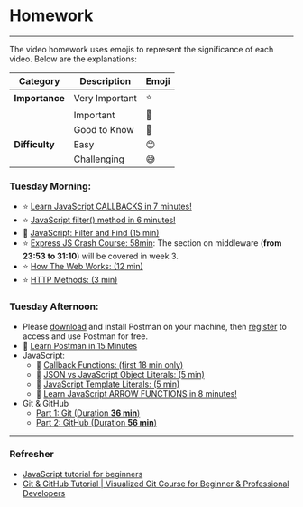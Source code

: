 # Homework
-----

The video homework uses emojis to represent the significance of each video. Below are the explanations:

| **Category**  | **Description**       | **Emoji** |
|---------------|-----------------------|-----------|
| **Importance**| Very Important        | :star:        |
|               | Important             | :bell:        |
|               | Good to Know          | :blue_book:        |
| **Difficulty**| Easy                  | :blush:        |
|               | Challenging           | :sweat_smile:        |

### Tuesday Morning:

- :star: [Learn JavaScript CALLBACKS in 7 minutes!](https://www.youtube.com/watch?v=i2SPq-nb3NQ)
- :star: [JavaScript filter() method in 6 minutes!](https://youtu.be/VvSEKHKFvpQ?si=zaVlb_PZKYOEquG2)
- :blue_book: [JavaScript: Filter and Find (15 min)](https://youtu.be/KeYxsev737s)
- :star: [Express JS Crash Course: 58min](https://youtu.be/L72fhGm1tfE): The section on middleware (**from 23:53 to 31:10**) will be covered in week 3.
- :star: [How The Web Works: (12 min)]
- :star: [HTTP Methods: (3 min)] 

### Tuesday Afternoon: 

- Please [download](https://www.postman.com/downloads/) and install Postman on your machine, then [register](https://www.postman.com/) to access and use Postman for free.
- :bell: [Learn Postman in 15 Minutes]
- JavaScript:
  - :blue_book: [Callback Functions: (first 18 min only)]
  - :bell: [JSON vs JavaScript Object Literals: (5 min)]
  - :bell: [JavaScript Template Literals: (5 min)]
  - :bell: [Learn JavaScript ARROW FUNCTIONS in 8 minutes!](https://www.youtube.com/watch?v=fRRRkognpOs)
- Git & GitHub
  - [Part 1: Git (Duration **36 min**)](https://www.youtube.com/watch?v=hrTQipWp6co)
  - [Part 2: GitHub (Duration **56 min**)](https://www.youtube.com/watch?v=1ibmWyt8hfw)

----

### Refresher

- [JavaScript tutorial for beginners](https://www.youtube.com/playlist?list=PLZPZq0r_RZOO1zkgO4bIdfuLpizCeHYKv)
- [Git & GitHub Tutorial | Visualized Git Course for Beginner & Professional Developers](https://www.youtube.com/watch?v=S7XpTAnSDL4)


<!-- Links -->

[GitHub]:https://github.com/
[Modern JavaScript Tutorial]:https://www.youtube.com/playlist?list=PL4cUxeGkcC9haFPT7J25Q9GRB_ZkFrQAc
[Modern JavaScript From The Beginning (12 Hours)]:https://youtu.be/BI1o2H9z9fo
[Git & GitHub Tutorial for Beginners]:https://www.youtube.com/playlist?list=PL4cUxeGkcC9goXbgTDQ0n_4TBzOO0ocPR
[Introduction to Scrum - 7 Minutes]:https://youtu.be/9TycLR0TqFA
[Scrum in 20 mins]:https://youtu.be/SWDhGSZNF9M
[Figma UI Design Tutorial: Get Started in Just 24 Minutes]:https://youtu.be/FTFaQWZBqQ8
[Callback Functions: (first 18 min only)]:https://youtu.be/QSqc6MMS6Fk
[How The Web Works: (12 min)]:https://youtu.be/hJHvdBlSxug
[HTTP Methods: (3 min)]:https://youtu.be/tkfVQK6UxDI
[JSON vs JavaScript Object Literals: (5 min)]:https://youtu.be/912_cPllMyg
[JavaScript Template Literals: (5 min)]:https://youtu.be/NgF9-pdTDGs
[Express JS Crash Course: (first 16 min only)]:https://youtu.be/L72fhGm1tfE
[How To Use TRELLO for Beginners: (14 min)]:https://youtu.be/6drUzoeHZkg
[How To Use Postman (8min)]:https://youtu.be/wmz1sGZp814
[Learn Postman in 15 Minutes]:https://www.youtube.com/watch?v=ypKHnRmPOUk
[Learn React 18 – Full Tutorial for Beginners]:https://youtu.be/Flbw5BX_AX0?si=Pch8zLMRoSJwQzTQ

